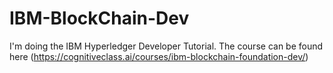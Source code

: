 # IBM-BlockChain-Dev
I'm doing the IBM Hyperledger Developer Tutorial. The course can be found here (https://cognitiveclass.ai/courses/ibm-blockchain-foundation-dev/)
